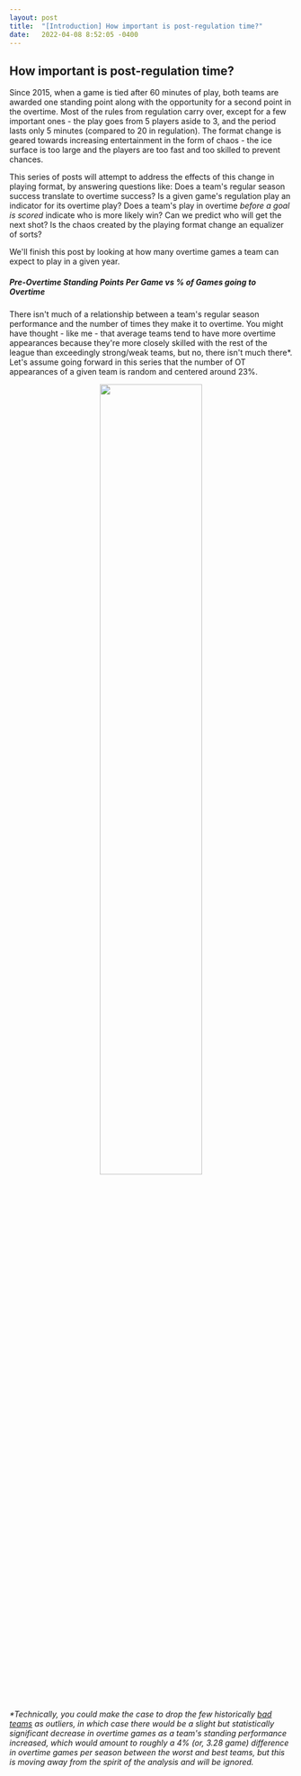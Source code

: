 ```yaml
---
layout: post
title:  "[Introduction] How important is post-regulation time?"
date:   2022-04-08 8:52:05 -0400
---
```

<h2>How important is post-regulation time?</h2>
<p>
Since 2015, when a game is tied after 60 minutes of play, both teams are awarded one standing point along with the opportunity for a second point in the overtime. Most of the rules from regulation carry over, except for a few important ones - the play goes from 5 players aside to 3, and the period lasts only 5 minutes (compared to 20 in regulation). The format change is geared towards increasing entertainment in the form of chaos - the ice surface is too large and the players are too fast and too skilled to prevent chances.
</p>
<p>
This series of posts will attempt to address the effects of this change in playing format, by answering questions like: Does a team's regular season success translate to overtime success? Is a given game's regulation play an indicator for its overtime play? Does a team's play in overtime <em>before a goal is scored</em> indicate who is more likely win? Can we predict who will get the next shot? Is the chaos created by the playing format change an equalizer of sorts? 
</p>
<p>
We'll finish this post by looking at how many overtime games a team can expect to play in a given year.
</p>
<h5>
Pre-Overtime Standing Points Per Game vs % of Games going to Overtime
</h5>
There isn't much of a relationship between a team's regular season performance and the number of times they make it to overtime. You might have thought - like me - that average teams tend to have more overtime appearances because they're more closely skilled with the rest of the league than exceedingly strong/weak teams, but no, there isn't much there*. Let's assume going forward in this series that the number of OT appearances of a given team is random and centered around 23%.
<p>
<div style="text-align: center"> 
<img src="https://spazznolo.github.io/figs/post-regulation-zero-one.png" width="60%" length="150"/>
</div>
</p>
<p>
<em>
*Technically, you could make the case to drop the few historically <a href="https://www.hockey-reference.com/teams/COL/2017.html">bad</a> <a href="https://www.hockey-reference.com/teams/DET/2020.html">teams</a> as outliers, in which case there would be a slight but statistically significant decrease in overtime games as a team's standing performance increased, which would amount to roughly a 4% (or, 3.28 game) difference in overtime games per season between the worst and best teams, but this is moving away from the spirit of the analysis and will be ignored.
</em>
</p>


